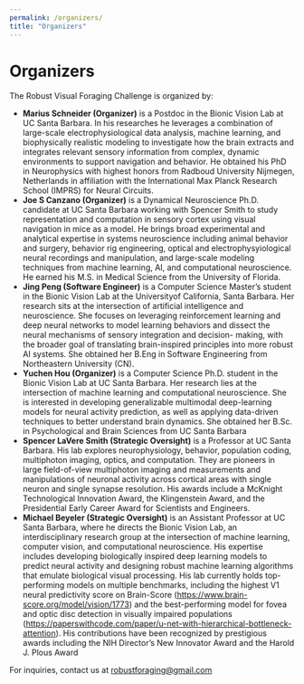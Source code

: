 ```yaml
---
permalink: /organizers/
title: "Organizers"
---
```


# Organizers

The Robust Visual Foraging Challenge is organized by:

- **Marius Schneider (Organizer)** is a Postdoc in the Bionic Vision Lab at UC Santa Barbara. In his researches he leverages a combination of large-scale electrophysiological data analysis, machine learning, and biophysically realistic modeling to investigate how the brain extracts and integrates relevant sensory information from complex, dynamic environments to support navigation and behavior. He obtained his PhD in Neurophysics with highest honors from Radboud University Nijmegen, Netherlands in affiliation with the International Max Planck Research School (IMPRS) for Neural Circuits.
- **Joe S Canzano (Organizer)** is a Dynamical Neuroscience Ph.D. candidate at UC Santa Barbara working with Spencer Smith to study representation and computation in sensory cortex using visual navigation in mice as a model. He brings broad experimental and analytical expertise in systems neuroscience including animal behavior and surgery, behavior rig engineering, optical and electrophysyiological neural recordings and manipulation, and large-scale modeling techniques from machine learning, AI, and computational neuroscience. He earned his M.S. in Medical Science from the University of Florida.
- **Jing Peng (Software Engineer)** is a Computer Science Master’s student in the Bionic Vision Lab at the Universityof California, Santa Barbara. Her research sits at the intersection of artificial intelligence and neuroscience. She focuses on leveraging reinforcement learning and deep neural networks to model learning behaviors and dissect the neural mechanisms of sensory integration and decision- making, with the broader goal of translating brain-inspired principles into more robust AI systems. She obtained her B.Eng in Software Engineering from Northeastern University (CN).
- **Yuchen Hou (Organizer)** is a Computer Science Ph.D. student in the Bionic Vision Lab at UC Santa Barbara. Her research lies at the intersection of machine learning and computational neuroscience. She is interested in developing generalizable multimodal deep-learning models for neural activity prediction,
as well as applying data-driven techniques to better understand brain dynamics. She obtained her B.Sc. in Psychological and Brain Sciences from UC Santa Barbara
- **Spencer LaVere Smith (Strategic Oversight)** is a Professor at UC Santa Barbara. His lab explores neurophysiology, behavior, population coding, multiphoton imaging, optics, and computation. They are pioneers in large field-of-view multiphoton imaging and measurements and manipulations of neuronal activity across cortical areas with single neuron and single synapse resolution. His awards include a McKnight Technological Innovation Award, the Klingenstein Award, and the Presidential Early Career Award for Scientists and Engineers.
- **Michael Beyeler (Strategic Oversight)** is an Assistant Professor at UC Santa Barbara, where he directs the Bionic Vision Lab, an interdisciplinary research group at the intersection of machine learning, computer vision, and computational neuroscience. His expertise includes developing biologically inspired deep learning models to predict neural activity and designing robust machine learning algorithms that emulate biological visual processing. His lab currently holds top-performing models on multiple benchmarks, including the highest V1 neural predictivity score on Brain-Score (https://www.brain-score.org/model/vision/1773) and the best-performing model for fovea and optic disc detection in visually impaired populations (https://paperswithcode.com/paper/u-net-with-hierarchical-bottleneck-attention). His contributions have been recognized by prestigious awards including the NIH Director’s New Innovator Award and the Harold J.
Plous Award

For inquiries, contact us at [robustforaging@gmail.com](mailto:robustforaging@gmail.com)
